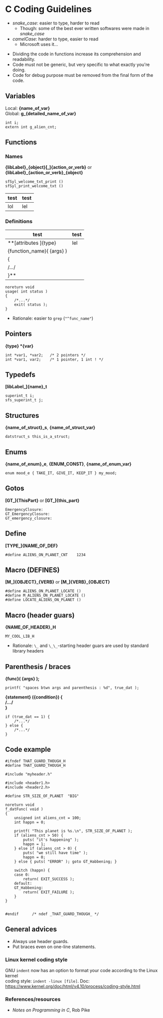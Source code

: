 C Coding Guidelines
===================

* *snake_case*: easier to type, harder to read
	* Though: some of the best ever written softwares were made in *snake_case*
* *camelCase*: harder to type, easier to read
	* Microsoft uses it...
<!-- separator -->
* Dividing the code in functions increase its comprehension and readability.
* Code must not be generic, but very specific to what exactly you're doing.
* Code for debug purpose must be removed from the final form of the code.

## Variables
Local: **{name\_of\_var}**  
Global: **g\_{detailed\_name\_of\_var}**  
```
int i;
extern int g_alien_cnt;
```
## Functions
### Names
**{libLabel}\_{object}[\_]{action\_or\_verb}** or **{libLabel}\_{action\_or\_verb}\_{object}**
```
sfSyl_welcome_txt_print ()
sfSyl_print_welcome_txt ()
```

test | test
-- | --
lol | lel

### Definitions

test | test
-- | --
**[attributes ]{type}   	| lel
{function_name}( {args} )   	|
{  				|
	/*...*/  		|
}** 				|
```
noreturn void
usage( int status )
{
	/*...*/
	exit( status );
}
```
* Rationale: easier to `grep` (`"^func_name"`)
## Pointers
**{type} \*{var}**
```
int *var1, *var2; 	/* 2 pointers */
int *var1, var2; 	/* 1 pointer, 1 int ! */
```
## Typedefs
**[libLabel\_]{name}\_t**
```
superint_t i;
sfs_superint_t j;
```
## Structures
**{name\_of\_struct}\_s**, **{name\_of\_struct\_var}**
```
datstruct_s this_is_a_struct;
```
## Enums
**{name\_of\_enum}\_e**, **{ENUM\_CONST}**, **{name\_of\_enum\_var}**
```
enum mood_e { TAKE_IT, GIVE_IT, KEEP_IT } my_mood;
```
## Gotos
**[GT\_]{ThisPart}** or **[GT\_]{this_part}**
```
EmergencyClosure:
GT_EmergencyClosure:
GT_emergency_closure:
```
## Define
**[TYPE\_]{NAME\_OF\_DEF}**
```
#define ALIENS_ON_PLANET_CNT 	1234
```
## Macro (DEFINES)
**[M\_]{OBJECT}\_{VERB}** or **[M\_]{VERB}\_{OBJECT}**
```
#define ALIENS_ON_PLANET_LOCATE ()
#define M_ALIENS_ON_PLANET_LOCATE ()
#define LOCATE_ALIENS_ON_PLANET ()
```
## Macro (header guars)
**{NAME\_OF\_HEADER}\_H**
```
MY_COOL_LIB_H
```
* Rationale: `\_` and `\_\_`-starting header guars are used by standard library headers
## Parenthesis / braces
**{func}( {args} );**
```
printf( "spaces btwn args and parenthesis : %d", true_dat );
```
**{statement} ({condition}) {  
    /*...*/  
}**
```
if (true_dat == 1) {
	/*...*/
} else {
	/*...*/
}
```
## Code example
```
#ifndef THAT_GUARD_THOUGH_H
#define THAT_GUARD_THOUGH_H

#include "myheader.h"

#include <header1.h>
#include <header2.h>

#define STR_SIZE_OF_PLANET 	"BIG"

noreturn void
f_datFunc( void )
{
	unsigned int aliens_cnt = 100;
	int happn = 0;

	printf( "This planet is %s.\n", STR_SIZE_OF_PLANET );
	if (aliens_cnt > 50) {
		puts( "it's happening" );
		happn = 1;
	} else if (aliens_cnt > 0) {
		puts( "we still have time" );
		happn = 0;
	} else { puts( "ERROR" ); goto GT_Habbening; }
	
	switch (happn) {
	case 0:
		return( EXIT_SUCCESS );
	default:
	GT_Habbening:
		return( EXIT_FAILURE );
	}
}


#endif 		/* ndef _THAT_GUARD_THOUGH_ */
```

## General advices

* Always use header guards.
* Put braces even on one-line statements.

### Linux kernel coding style

GNU `indent` now has an option to format your code according to the Linux kernel  
coding style: `indent -linux [file]`.
Doc: <https://www.kernel.org/doc/html/v4.10/process/coding-style.html>

### References/resources

* *Notes on Programming in C*, Rob Pike
